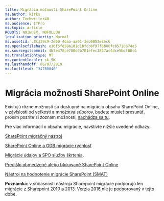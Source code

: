 ```yaml
---
title: Migrácia možnosti SharePoint Online
ms.author: kirks
author: Techwriter40
ms.audience: ITPro
ms.topic: article
ROBOTS: NOINDEX, NOFOLLOW
localization_priority: Normal
ms.assetid: c8c339c9-2e50-4daa-aa91-3eb5053e2bc6
ms.openlocfilehash: e36f5fe58a181d1bfdb6f97f6b00fc85718674a5
ms.sourcegitcommit: 4b7e478ce700c0b781efec3857ac4dce5bdf00c6
ms.translationtype: MT
ms.contentlocale: sk-SK
ms.lasthandoff: 06/07/2019
ms.locfileid: "34760040"
---
```

# <a name="migrate-options-to-sharepoint-online"></a>Migrácia možnosti SharePoint Online

Existujú rôzne možnosti sú dostupné na migráciu obsahu SharePoint Online, v závislosti od veľkosti a množstva súborov, budete musieť presunúť, prosím pozrite si zoznam možností, [nachádza sa tu](https://docs.microsoft.com/sharepointmigration/migrate-to-sharepoint-online).

Pre viac informácií o obsahu migrácie, navštívte nižšie uvedené odkazy.

[SharePoint migračný nástroj](https://docs.microsoft.com/sharepointmigration/introducing-the-sharepoint-migration-tool)

[SharePoint Online a ODB migrácie rýchlosť](https://docs.microsoft.com/sharepointmigration/sharepoint-online-and-onedrive-migration-speed)

[Migrácie údajov a SPO služby škrtenia](https://blogs.technet.microsoft.com/sposupport/2017/08/12/data-migration-and-spo-service-throttling/).


[Predišlo obmedzené alebo blokované SharePoint Online](https://docs.microsoft.com/sharepoint/dev/general-development/how-to-avoid-getting-throttled-or-blocked-in-sharepoint-online)

[Nástroj na hodnotenie migrácie SharePoint (SMAT)](https://www.microsoft.com/download/details.aspx?id=53598&amp;751be11f-ede8-5a0c-058c-2ee190a24fa6=True)

**Poznámka**: v súčasnosti nástroja Sharepoint migrácie podporujú len migrácie z Sharepoint 2010 a 2013. Verzia 2016 nie je podporovaný v tejto dobe.
